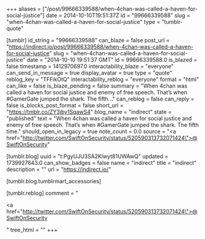+++
aliases = ["/post/99666339588/when-4chan-was-called-a-haven-for-social-justice"]
date = 2014-10-10T19:51:37Z
id = "99666339588"
slug = "when-4chan-was-called-a-haven-for-social-justice"
type = "tumblr-quote"

[tumblr]
id_string = "99666339588"
can_blaze = false
post_url = "https://indirect.io/post/99666339588/when-4chan-was-called-a-haven-for-social-justice"
slug = "when-4chan-was-called-a-haven-for-social-justice"
date = "2014-10-10 19:51:37 GMT"
id = 99666339588.0
is_blazed = false
timestamp = 1412970697.0
interactability_blaze = "everyone"
can_send_in_message = true
display_avatar = true
type = "quote"
reblog_key = "TFFikOtQ"
interactability_reblog = "everyone"
format = "html"
can_like = false
is_blaze_pending = false
summary = "When 4chan was called a haven for social justice and enemy of free speech. That’s when #GamerGate jumped the shark. The fifth..."
can_reblog = false
can_reply = false
is_blocks_post_format = false
short_url = "https://tmblr.co/ZY3jby1SqawS4"
blog_name = "indirect"
state = "published"
text = "When 4chan was called a haven for social justice and enemy of free speech. That&rsquo;s when #GamerGate jumped the shark. The fifth time."
should_open_in_legacy = true
note_count = 0.0
source = "<a href=\"http://twitter.com/SwiftOnSecurity/status/520590313732071424\">@SwiftOnSecurity</a>"

[tumblr.blog]
uuid = "t:PgyUJU3SA2Klwyt81UWAwQ"
updated = 1739927643.0
can_show_badges = false
name = "indirect"
title = "indirect"
description = ""
url = "https://indirect.io/"

[tumblr.blog.tumblrmart_accessories]

[tumblr.reblog]
comment = "<p><a href=\"http://twitter.com/SwiftOnSecurity/status/520590313732071424\">@SwiftOnSecurity</a></p>"
tree_html = ""
+++
